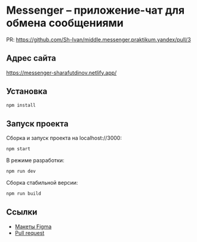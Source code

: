 # Messenger – приложение-чат для обмена сообщениями

PR: https://github.com/Sh-Ivan/middle.messenger.praktikum.yandex/pull/3

## Адрес сайта

https://messenger-sharafutdinov.netlify.app/

## Установка

```bash
npm install
```

## Запуск проекта

Сборка и запуск проекта на localhost://3000:

```bash
npm start
```

В режиме разработки:

```bash
npm run dev
```

Сборка стабильной версии:

```bash
npm run build
```

## Ссылки

-   [Макеты Figma](https://www.figma.com/file/oswzyNtaNEE3b2kOYA6zHu/Chat-messenger?node-id=0%3A1)
-   [Pull request](https://github.com/Sh-Ivan/middle.messenger.praktikum.yandex/pull/1)
